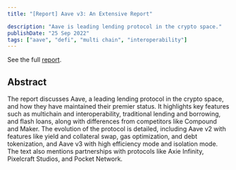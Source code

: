 ```yaml
---
title: "[Report] Aave v3: An Extensive Report"

description: "Aave is leading lending protocol in the crypto space."
publishDate: "25 Sep 2022"
tags: ["aave", "defi", "multi chain", "interoperability"]
---
```


See the full [report](https://docsend.com/view/sjhbbd8x73pe7bux).

## Abstract

The report discusses Aave, a leading lending protocol in the crypto space, and how they have maintained their premier status. It highlights key features such as multichain and interoperability, traditional lending and borrowing, and flash loans, along with differences from competitors like Compound and Maker. The evolution of the protocol is detailed, including Aave v2 with features like yield and collateral swap, gas optimization, and debt tokenization, and Aave v3 with high efficiency mode and isolation mode. The text also mentions partnerships with protocols like Axie Infinity, Pixelcraft Studios, and Pocket Network.

